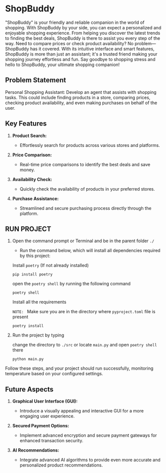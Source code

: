 # ShopBuddy

"ShopBuddy" is your friendly and reliable companion in the world of shopping. With ShopBuddy by your side, you can expect a personalized and enjoyable shopping experience. From helping you discover the latest trends to finding the best deals, ShopBuddy is there to assist you every step of the way. Need to compare prices or check product availability? No problem—ShopBuddy has it covered. With its intuitive interface and smart features, ShopBuddy is more than just an assistant; it's a trusted friend making your shopping journey effortless and fun. Say goodbye to shopping stress and hello to ShopBuddy, your ultimate shopping companion!

## Problem Statement
Personal Shopping Assistant: Develop an agent that assists with shopping tasks. This could include finding products in a store, comparing prices, checking product availability, and even making purchases on behalf of the user.

## Key Features

1. **Product Search:**
   - Effortlessly search for products across various stores and platforms.

2. **Price Comparison:**
   - Real-time price comparisons to identify the best deals and save money.

3. **Availability Check:**
   - Quickly check the availability of products in your preferred stores.

4. **Purchase Assistance:**
   - Streamlined and secure purchasing process directly through the platform.



## RUN PROJECT

1. Open the command prompt or Terminal and be in the parent folder `./`

    - Run the command below, which will install all dependencies required by this project:

    Install `poetry` (If not already installed)
    ```
    pip install poetry
    ```  

    open the `poetry shell` by running the following command
    ```
    poetry shell
    ```

    Install all the requirements 
    
    `NOTE: ` Make sure you are in the directory where `pyproject.toml` file is present
    ```
    poetry install
    ```


2. Run the project by typing

    change the directory to `./src` or locate `main.py` and open `poetry shell` there 

    ```
    python main.py
    ```

Follow these steps, and your project should run successfully, monitoring temperature based on your configured settings.


## Future Aspects

1. **Graphical User Interface (GUI):**
   - Introduce a visually appealing and interactive GUI for a more engaging user experience.

2. **Secured Payment Options:**
   - Implement advanced encryption and secure payment gateways for enhanced transaction security.

3. **AI Recommendations:**
   - Integrate advanced AI algorithms to provide even more accurate and personalized product recommendations.
